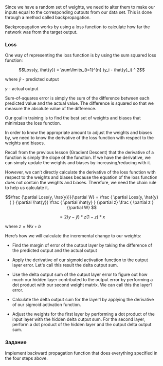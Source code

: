 Since we have a random set of weights, we need to alter them to make our inputs equal to the corresponding outputs from our data set.
This is done through a method called backpropagation.

Backpropagation works by using a loss function to calculate how far the network was from the target output.

### Loss

One way of representing the loss function is by using the sum squared loss function:

$$Loss(y, \hat{y}) = \sum\limits_{i=1}^{n} (y_i - \hat{y}_i) ^ 2$$

where $\hat{y}$ - predicted output

$y$ - actual output

Sum-of-squares error is simply the sum of the difference between each predicted value and the actual value.
The difference is squared so that we measure the absolute value of the difference.

Our goal in training is to find the best set of weights and biases that minimizes the loss function.

In order to know the appropriate amount to adjust the weights and biases by, we need to know the derivative of the loss
function with respect to the weights and biases.

Recall from the previous lesson (Gradient Descent) that the derivative of a function is simply the slope of the function.
If we have the derivative, we can simply update the weights and biases by increasing/reducing with it.

However, we can’t directly calculate the derivative of the loss function with respect to the weights and biases because
the equation of the loss function does not contain the weights and biases. Therefore, we need the chain rule to help us calculate it.

$$\frac {\partial Loss(y, \hat{y})}{\partial W} =  \frac { \partial Loss(y, \hat{y} ) } {\partial \hat{y}}
\frac { \partial \hat{y} } {\partial z} \frac { \partial z } {\partial W} $$

$$= 2 (y - \hat{y} ) * z (1- z) * x$$

where $z = Wx + b$

Here’s how we will calculate the incremental change to our weights:

- Find the margin of error of the output layer by taking the difference of the predicted output and the actual output

- Apply the derivative of our sigmoid activation function to the output layer error. Let's call this result the delta output sum.

- Use the delta output sum of the output layer error to figure out how much our hidden layer contributed to the output error by
performing a dot product with our second weight matrix. We can call this the layer1 error.

- Calculate the delta output sum for the layer1 by applying the derivative of our sigmoid activation function.

- Adjust the weights for the first layer by performing a dot product of the input layer with the hidden delta output sum.
For the second layer, perform a dot product of the hidden layer and the output delta output sum.

### Задание

Implement backward propagation function that does everything specified in the four steps above.